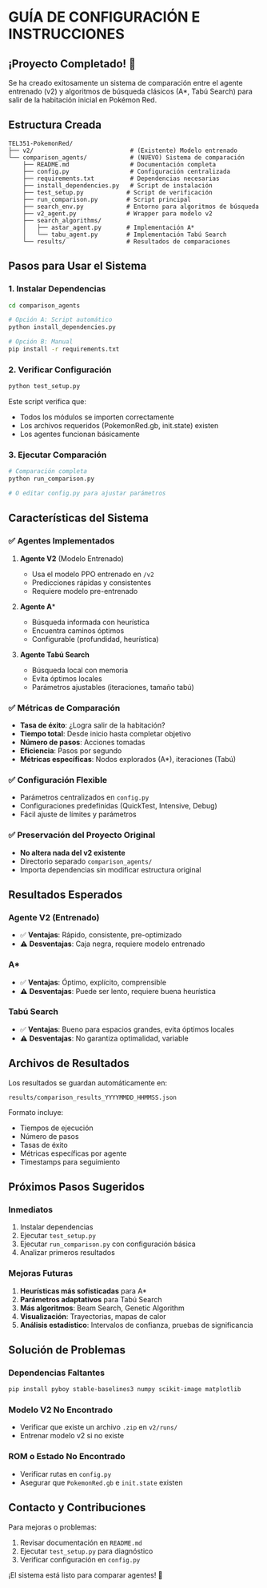 # GUÍA DE CONFIGURACIÓN E INSTRUCCIONES

## ¡Proyecto Completado! 🎉

Se ha creado exitosamente un sistema de comparación entre el agente entrenado (v2) y algoritmos de búsqueda clásicos (A*, Tabú Search) para salir de la habitación inicial en Pokémon Red.

## Estructura Creada

```
TEL351-PokemonRed/
├── v2/                           # (Existente) Modelo entrenado
└── comparison_agents/            # (NUEVO) Sistema de comparación
    ├── README.md                 # Documentación completa
    ├── config.py                 # Configuración centralizada
    ├── requirements.txt          # Dependencias necesarias
    ├── install_dependencies.py   # Script de instalación
    ├── test_setup.py            # Script de verificación
    ├── run_comparison.py        # Script principal
    ├── search_env.py            # Entorno para algoritmos de búsqueda
    ├── v2_agent.py              # Wrapper para modelo v2
    ├── search_algorithms/
    │   ├── astar_agent.py       # Implementación A*
    │   └── tabu_agent.py        # Implementación Tabú Search
    └── results/                 # Resultados de comparaciones
```

## Pasos para Usar el Sistema

### 1. Instalar Dependencias

```bash
cd comparison_agents

# Opción A: Script automático
python install_dependencies.py

# Opción B: Manual
pip install -r requirements.txt
```

### 2. Verificar Configuración

```bash
python test_setup.py
```

Este script verifica que:
- Todos los módulos se importen correctamente
- Los archivos requeridos (PokemonRed.gb, init.state) existen
- Los agentes funcionan básicamente

### 3. Ejecutar Comparación

```bash
# Comparación completa
python run_comparison.py

# O editar config.py para ajustar parámetros
```

## Características del Sistema

### ✅ Agentes Implementados

1. **Agente V2** (Modelo Entrenado)
   - Usa el modelo PPO entrenado en `/v2`
   - Predicciones rápidas y consistentes
   - Requiere modelo pre-entrenado

2. **Agente A***
   - Búsqueda informada con heurística
   - Encuentra caminos óptimos
   - Configurable (profundidad, heurística)

3. **Agente Tabú Search**
   - Búsqueda local con memoria
   - Evita óptimos locales
   - Parámetros ajustables (iteraciones, tamaño tabú)

### ✅ Métricas de Comparación

- **Tasa de éxito**: ¿Logra salir de la habitación?
- **Tiempo total**: Desde inicio hasta completar objetivo
- **Número de pasos**: Acciones tomadas
- **Eficiencia**: Pasos por segundo
- **Métricas específicas**: Nodos explorados (A*), iteraciones (Tabú)

### ✅ Configuración Flexible

- Parámetros centralizados en `config.py`
- Configuraciones predefinidas (QuickTest, Intensive, Debug)
- Fácil ajuste de límites y parámetros

### ✅ Preservación del Proyecto Original

- **No altera nada del v2 existente**
- Directorio separado `comparison_agents/`
- Importa dependencias sin modificar estructura original

## Resultados Esperados

### Agente V2 (Entrenado)
- ✅ **Ventajas**: Rápido, consistente, pre-optimizado
- ⚠️ **Desventajas**: Caja negra, requiere modelo entrenado

### A*
- ✅ **Ventajas**: Óptimo, explícito, comprensible
- ⚠️ **Desventajas**: Puede ser lento, requiere buena heurística

### Tabú Search
- ✅ **Ventajas**: Bueno para espacios grandes, evita óptimos locales
- ⚠️ **Desventajas**: No garantiza optimalidad, variable

## Archivos de Resultados

Los resultados se guardan automáticamente en:
```
results/comparison_results_YYYYMMDD_HHMMSS.json
```

Formato incluye:
- Tiempos de ejecución
- Número de pasos
- Tasas de éxito
- Métricas específicas por agente
- Timestamps para seguimiento

## Próximos Pasos Sugeridos

### Inmediatos
1. Instalar dependencias
2. Ejecutar `test_setup.py`
3. Ejecutar `run_comparison.py` con configuración básica
4. Analizar primeros resultados

### Mejoras Futuras
1. **Heurísticas más sofisticadas** para A*
2. **Parámetros adaptativos** para Tabú Search
3. **Más algoritmos**: Beam Search, Genetic Algorithm
4. **Visualización**: Trayectorias, mapas de calor
5. **Análisis estadístico**: Intervalos de confianza, pruebas de significancia

## Solución de Problemas

### Dependencias Faltantes
```bash
pip install pyboy stable-baselines3 numpy scikit-image matplotlib
```

### Modelo V2 No Encontrado
- Verificar que existe un archivo `.zip` en `v2/runs/`
- Entrenar modelo v2 si no existe

### ROM o Estado No Encontrado
- Verificar rutas en `config.py`
- Asegurar que `PokemonRed.gb` e `init.state` existen

## Contacto y Contribuciones

Para mejoras o problemas:
1. Revisar documentación en `README.md`
2. Ejecutar `test_setup.py` para diagnóstico
3. Verificar configuración en `config.py`

¡El sistema está listo para comparar agentes! 🚀
